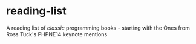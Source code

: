 reading-list
============

A reading list of *classic* programming books - starting with the Ones from Ross Tuck's PHPNE14 keynote mentions
